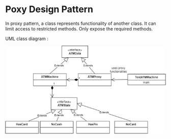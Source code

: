 # Poxy Design Pattern

In proxy pattern, a class represents functionality of another class. It can limit access to restricted methods. Only expose the required methods.

UML class diagram :

![Application Component Diagram](../../../../../../uml/proxy-design.jpg)

